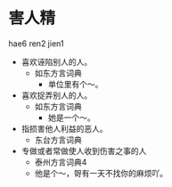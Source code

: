 # 害人精
hae6 ren2 jien1
+ 喜欢诬陷别人的人。
  * 如东方言词典
    - 单位里有个～。
+ 喜欢捉弄别人的人。
  * 如东方言词典
    - 她是一个～。
+ 指损害他人利益的恶人。
  * 东台方言词典
+ 专做或者常做使人收到伤害之事的人
  * 泰州方言词典4
  - 他是个～，哿有一天不找你的麻烦吖。
